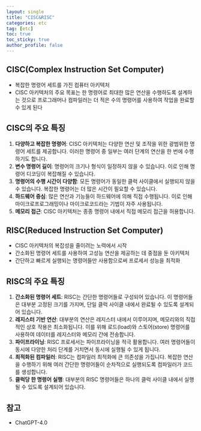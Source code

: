 ```yaml
---
layout: single
title: "CISC&RISC"
categories: etc
tag: [etc]
toc: true
toc_sticky: true
author_profile: false
---
```

## CISC(Complex Instruction Set Computer)

* 복잡한 명령어 세트를 가진 컴퓨터 아키텍처
* CISC 아키텍처의 주요 목표는 한 명령어로 최대한 많은 연산을 수행하도록 설계하는 것으로 프로그래머나 컴파일러는 더 적은 수의 명령어를 사용하여 작업을 완료할 수 있게 된다



## CISC의 주요 특징

1. **다양하고 복잡한 명령어**: CISC 아키텍처는 다양한 연산 및 조작을 위한 광범위한 명령어 세트를 제공합니다. 이러한 명령어 중 일부는 여러 단계의 연산을 한 번에 수행하기도 합니다.
2. **변수 명령어 길이**: 명령어의 크기나 형식이 일정하지 않을 수 있습니다. 이로 인해 명령어 디코딩이 복잡해질 수 있습니다.
3. **명령어의 수행 시간이 다양함**: 모든 명령어가 동일한 클럭 사이클에서 실행되지 않을 수 있습니다. 복잡한 명령어는 더 많은 시간이 필요할 수 있습니다.
4. **하드웨어 중심**: 많은 연산과 기능들이 하드웨어에 의해 직접 수행됩니다. 이로 인해 마이크로프로그래밍이나 마이크로코드라는 기법이 자주 사용됩니다.
5. **메모리 접근**: CISC 아키텍처는 종종 명령어 내에서 직접 메모리 접근을 허용합니다.



## RISC(Reduced Instruction Set Computer)

* CISC 아키텍처의 복잡성을 줄이려는 노력에서 시작
* 간소화된 명령어 세트를 사용하여 고성능 연산을 제공하는 데 중점을 둔 아키텍처
* 간단하고 빠르게 실행되는 명령어들만 사용함으로써 프로세서 성능을 최적화



## RISC의 주요 특징

1. **간소화된 명령어 세트**: RISC는 간단한 명령어들로 구성되어 있습니다. 이 명령어들은 대부분 고정된 크기를 가지며, 단일 클럭 사이클 내에서 완료될 수 있도록 설계되어 있습니다.
2. **레지스터 기반 연산**: 대부분의 연산은 레지스터 내에서 이루어지며, 메모리와의 직접적인 상호 작용은 최소화됩니다. 이를 위해 로드(load)와 스토어(store) 명령어를 사용하여 데이터를 레지스터와 메모리 간에 전송합니다.
3. **파이프라이닝**: RISC 프로세서는 파이프라이닝을 적극 활용합니다. 여러 명령어들이 동시에 다양한 처리 단계를 거치면서 동시에 실행될 수 있게 됩니다.
4. **최적화된 컴파일러**: RISC는 컴파일러 최적화에 큰 의존성을 가집니다. 복잡한 연산을 수행하기 위해 여러 간단한 명령어들이 순차적으로 실행되도록 컴파일러가 코드를 생성합니다.
5. **클럭당 한 명령어 실행**: 대부분의 RISC 명령어들은 하나의 클럭 사이클 내에서 실행될 수 있도록 설계되어 있습니다.



## 참고

* ChatGPT-4.0

